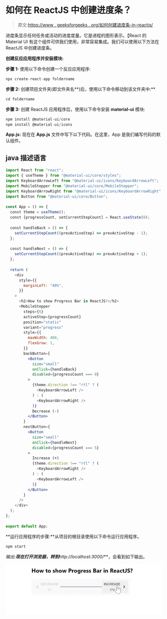# 如何在 ReactJS 中创建进度条？

> 原文:[https://www . geeksforgeeks . org/如何创建进度条-in-reactjs/](https://www.geeksforgeeks.org/how-to-create-progress-bar-in-reactjs/)

进度条显示任何任务或活动的进度度量。它是进程的图形表示。【React 的 Material UI 有这个组件可供我们使用，非常容易集成。我们可以使用以下方法在 ReactJS 中创建进度条。

**创建反应应用程序并安装模块:**

**步骤 1:** 使用以下命令创建一个反应应用程序:

```jsx
npx create-react-app foldername
```

**步骤 2:** 创建项目文件夹(即文件夹名**)后，使用以下命令移动到该文件夹中:**

```jsx
cd foldername
```

**步骤 3:** 创建 ReactJS 应用程序后，使用以下命令安装 **material-ui** 模块:

```jsx
npm install @material-ui/core
npm install @material-ui/icons
```

**App.js:** 现在在 **App.js** 文件中写下以下代码。在这里，App 是我们编写代码的默认组件。

## java 描述语言

```jsx
import React from "react";
import { useTheme } from "@material-ui/core/styles";
import KeyboardArrowLeft from "@material-ui/icons/KeyboardArrowLeft";
import MobileStepper from "@material-ui/core/MobileStepper";
import KeyboardArrowRight from "@material-ui/icons/KeyboardArrowRight";
import Button from "@material-ui/core/Button";

const App = () => {
  const theme = useTheme();
  const [progressCount, setCurrentStepCount] = React.useState(0);

  const handleBack = () => {
    setCurrentStepCount((prevActiveStep) => prevActiveStep - 1);
  };

  const handleNext = () => {
    setCurrentStepCount((prevActiveStep) => prevActiveStep + 1);
  };

  return (
    <div
      style={{
        marginLeft: "40%",
      }}
    >
      <h2>How to show Progress Bar in ReactJS?</h2>
      <MobileStepper
        steps={6}
        activeStep={progressCount}
        position="static"
        variant="progress"
        style={{
          maxWidth: 400,
          flexGrow: 1,
        }}
        backButton={
          <Button
            size="small"
            onClick={handleBack}
            disabled={progressCount === 0}
          >
            {theme.direction !== "rtl" ? (
              <KeyboardArrowLeft />
            ) : (
              <KeyboardArrowRight />
            )}
            Decrease (-)
          </Button>
        }
        nextButton={
          <Button
            size="small"
            onClick={handleNext}
            disabled={progressCount === 5}
          >
            Increase (+)
            {theme.direction !== "rtl" ? (
              <KeyboardArrowRight />
            ) : (
              <KeyboardArrowLeft />
            )}
          </Button>
        }
      />
    </div>
  );
};

export default App;
```

**运行应用程序的步骤:**从项目的根目录使用以下命令运行应用程序。

```jsx
npm start
```

**输出:**现在打开浏览器，转到***http://localhost:3000/***，会看到如下输出。

![](img/2254062dda8cec9cee46d44bf8c0983a.png)